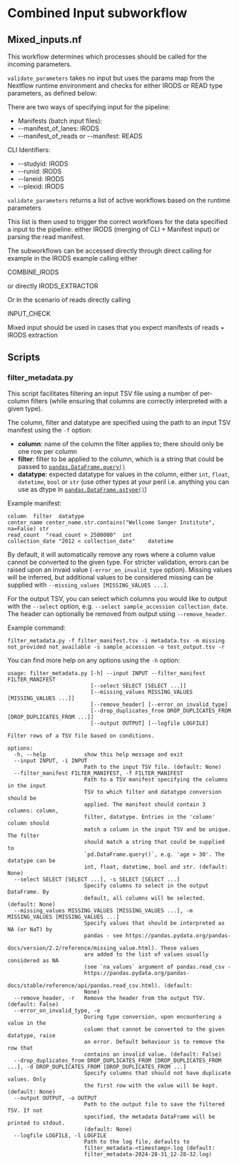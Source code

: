 # Combined Input subworkflow

## Mixed_inputs.nf

This workflow determines which processes should be called for the incoming parameters.

`validate_parameters` takes no input but uses the params map from the Nextflow runtime environment and checks for either IRODS or READ type parameters, as defined below:


There are two ways of specifying input for the pipeline:

- Manifests (batch input files):
- --manifest_of_lanes: IRODS
- --manifest_of_reads or --manifest: READS

CLI Identifiers:
- --studyid: IRODS
- --runid: IRODS
- --laneid: IRODS
- --plexid: IRODS

`validate_parameters` returns a list of active workflows based on the runtime parameters

This list is then used to trigger the correct workflows for the data specified a input to the pipeline: either IRODS (merging of CLI + Manifest input) or parsing the read manifest.

The subworkflows can be accessed directly through direct calling for example in the IRODS example calling either

COMBINE_IRODS

or directly IRODS_EXTRACTOR

Or in the scenario of reads directly calling

INPUT_CHECK

Mixed input should be used in cases that you expect manifests of reads + IRODS extraction
## Scripts

### filter_metadata.py

This script facilitates filtering an input TSV file using a number of per-column filters (while ensuring that columns are correctly interpreted with a given type).

The column, filter and datatype are specified using the path to an input TSV manifest using the `-f` option:

- **column**: name of the column the filter applies to\; there should only be one row per column
- **filter**: filter to be applied to the column, which is a string that could be passed to [`pandas.DataFrame.query()`](https://pandas.pydata.org/docs/reference/api/pandas.DataFrame.query.html)
- **datatype**: expected datatype for values in the column, either `int`, `float`, `datetime`, `bool` or `str` (use other types at your peril i.e. anything you can use as dtype in [`pandas.DataFrame.astype()`](https://pandas.pydata.org/docs/reference/api/pandas.DataFrame.astype.html)) 

Example manifest:

```
column	filter	datatype
center_name	center_name.str.contains("Wellcome Sanger Institute", na=False)	str
read_count	"read_count > 2500000"	int
collection_date	"2012 < collection_date"	datetime
```

By default, it will automatically remove any rows where a column value cannot be converted to the given type. For stricter validation, errors can be raised upon an invaid value (`-error_on_invalid_type` option). Missing values will be inferred, but additional values to be considered missing can be supplied with `--missing_values [MISSING_VALUES ...]`.

For the output TSV, you can select which columns you would like to output with the `--select` option, e.g. `--select sample_accession collection_date`. The header can optionally be removed from output using `--remove_header`.

Example command:
```
filter_metadata.py -f filter_manifest.tsv -i metadata.tsv -m missing not_provided not_available -s sample_accession -o test_output.tsv -r
```

You can find more help on any options using the `-h` option:
```
usage: filter_metadata.py [-h] --input INPUT --filter_manifest FILTER_MANIFEST
                          [--select SELECT [SELECT ...]]
                          [--missing_values MISSING_VALUES [MISSING_VALUES ...]]
                          [--remove_header] [--error_on_invalid_type]
                          [--drop_duplicates_from DROP_DUPLICATES_FROM [DROP_DUPLICATES_FROM ...]]
                          [--output OUTPUT] [--logfile LOGFILE]

Filter rows of a TSV file based on conditions.

options:
  -h, --help            show this help message and exit
  --input INPUT, -i INPUT
                        Path to the input TSV file. (default: None)
  --filter_manifest FILTER_MANIFEST, -f FILTER_MANIFEST
                        Path to a TSV manifest specifying the columns in the input
                        TSV to which filter and datatype conversion should be
                        applied. The manifest should contain 3 columns: column,
                        filter, datatype. Entries in the 'column' column should
                        match a column in the input TSV and be unique. The filter
                        should match a string that could be supplied to
                        `pd.DataFrame.query()`, e.g. 'age > 30'. The datatype can be
                        int, float, datetime, bool and str. (default: None)
  --select SELECT [SELECT ...], -s SELECT [SELECT ...]
                        Specify columns to select in the output DataFrame. By
                        default, all columns will be selected. (default: None)
  --missing_values MISSING_VALUES [MISSING_VALUES ...], -m MISSING_VALUES [MISSING_VALUES ...]
                        Specify values that should be interpreted as NA (or NaT) by
                        pandas - see https://pandas.pydata.org/pandas-
                        docs/version/2.2/reference/missing_value.html). These values
                        are added to the list of values usually considered as NA
                        (see `na_values` argument of pandas.read_csv -
                        https://pandas.pydata.org/pandas-
                        docs/stable/reference/api/pandas.read_csv.html). (default:
                        None)
  --remove_header, -r   Remove the header from the output TSV. (default: False)
  --error_on_invalid_type, -e
                        During type conversion, upon encountering a value in the
                        column that cannot be converted to the given datatype, raise
                        an error. Default behaviour is to remove the row that
                        contains an invalid value. (default: False)
  --drop_duplicates_from DROP_DUPLICATES_FROM [DROP_DUPLICATES_FROM ...], -d DROP_DUPLICATES_FROM [DROP_DUPLICATES_FROM ...]
                        Specify columns that should not have duplicate values. Only
                        the first row with the value will be kept. (default: None)
  --output OUTPUT, -o OUTPUT
                        Path to the output file to save the filtered TSV. If not
                        specified, the metadata DataFrame will be printed to stdout.
                        (default: None)
  --logfile LOGFILE, -l LOGFILE
                        Path to the log file, defaults to
                        filter_metadata-<timestamp>.log (default:
                        filter_metadata-2024-28-31_12-28-32.log)
```
